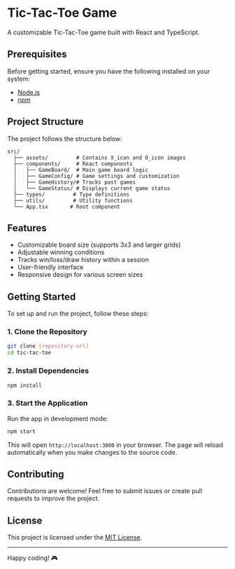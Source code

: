 # Tic-Tac-Toe Game

A customizable Tic-Tac-Toe game built with React and TypeScript.

## Prerequisites

Before getting started, ensure you have the following installed on your system:

- [Node.js](https://nodejs.org/)
- [npm](https://www.npmjs.com/)

## Project Structure

The project follows the structure below:

```
src/
  ├── assets/         # Contains X_icon and O_icon images
  ├── components/     # React components
  │   ├── GameBoard/  # Main game board logic
  │   ├── GameConfig/ # Game settings and customization
  │   ├── GameHistory/# Tracks past games
  │   └── GameStatus/ # Displays current game status
  ├── types/         # Type definitions
  ├── utils/         # Utility functions
  └── App.tsx       # Root component
```

## Features

- Customizable board size (supports 3x3 and larger grids)
- Adjustable winning conditions
- Tracks win/loss/draw history within a session
- User-friendly interface
- Responsive design for various screen sizes

## Getting Started

To set up and run the project, follow these steps:

### 1. Clone the Repository

```sh
git clone [repository-url]
cd tic-tac-toe
```

### 2. Install Dependencies

```sh
npm install
```

### 3. Start the Application

Run the app in development mode:

```sh
npm start
```

This will open `http://localhost:3000` in your browser.
The page will reload automatically when you make changes to the source code.

## Contributing

Contributions are welcome! Feel free to submit issues or create pull requests to improve the project.

## License

This project is licensed under the [MIT License](LICENSE).

---

Happy coding! 🎮
